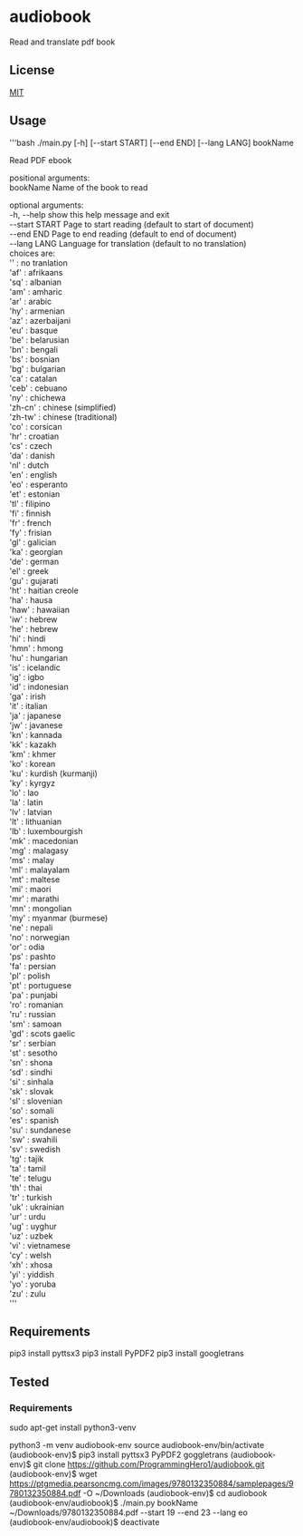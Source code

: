 # audiobook
Read and translate pdf book

## License
[MIT](https://en.wikipedia.org/wiki/MIT_License)
 
## Usage
'''bash
./main.py [-h] [--start START] [--end END] [--lang LANG] bookName  
  
Read PDF ebook  
  
positional arguments:  
  bookName       Name of the book to read  
  
optional arguments:  
  -h, --help     show this help message and exit  
  --start START  Page to start reading (default to start of document)  
  --end END      Page to end reading (default to end of document)  
  --lang LANG    Language for translation (default to no translation)  
                 choices are:  
                 '' : no tranlation  
                 'af' : afrikaans  
                 'sq' : albanian  
                 'am' : amharic  
                 'ar' : arabic  
                 'hy' : armenian  
                 'az' : azerbaijani  
                 'eu' : basque  
                 'be' : belarusian  
                 'bn' : bengali  
                 'bs' : bosnian  
                 'bg' : bulgarian  
                 'ca' : catalan  
                 'ceb' : cebuano  
                 'ny' : chichewa  
                 'zh-cn' : chinese (simplified)  
                 'zh-tw' : chinese (traditional)  
                 'co' : corsican  
                 'hr' : croatian  
                 'cs' : czech  
                 'da' : danish  
                 'nl' : dutch  
                 'en' : english  
                 'eo' : esperanto  
                 'et' : estonian  
                 'tl' : filipino  
                 'fi' : finnish  
                 'fr' : french  
                 'fy' : frisian  
                 'gl' : galician  
                 'ka' : georgian  
                 'de' : german  
                 'el' : greek  
                 'gu' : gujarati  
                 'ht' : haitian creole  
                 'ha' : hausa  
                 'haw' : hawaiian  
                 'iw' : hebrew  
                 'he' : hebrew  
                 'hi' : hindi  
                 'hmn' : hmong  
                 'hu' : hungarian  
                 'is' : icelandic  
                 'ig' : igbo  
                 'id' : indonesian  
                 'ga' : irish  
                 'it' : italian  
                 'ja' : japanese  
                 'jw' : javanese  
                 'kn' : kannada  
                 'kk' : kazakh  
                 'km' : khmer  
                 'ko' : korean  
                 'ku' : kurdish (kurmanji)  
                 'ky' : kyrgyz  
                 'lo' : lao  
                 'la' : latin  
                 'lv' : latvian  
                 'lt' : lithuanian  
                 'lb' : luxembourgish  
                 'mk' : macedonian  
                 'mg' : malagasy  
                 'ms' : malay  
                 'ml' : malayalam  
                 'mt' : maltese  
                 'mi' : maori  
                 'mr' : marathi  
                 'mn' : mongolian  
                 'my' : myanmar (burmese)  
                 'ne' : nepali  
                 'no' : norwegian  
                 'or' : odia  
                 'ps' : pashto  
                 'fa' : persian  
                 'pl' : polish  
                 'pt' : portuguese  
                 'pa' : punjabi  
                 'ro' : romanian  
                 'ru' : russian  
                 'sm' : samoan  
                 'gd' : scots gaelic  
                 'sr' : serbian  
                 'st' : sesotho  
                 'sn' : shona  
                 'sd' : sindhi  
                 'si' : sinhala  
                 'sk' : slovak  
                 'sl' : slovenian  
                 'so' : somali  
                 'es' : spanish  
                 'su' : sundanese  
                 'sw' : swahili  
                 'sv' : swedish  
                 'tg' : tajik  
                 'ta' : tamil  
                 'te' : telugu  
                 'th' : thai  
                 'tr' : turkish  
                 'uk' : ukrainian  
                 'ur' : urdu  
                 'ug' : uyghur  
                 'uz' : uzbek  
                 'vi' : vietnamese  
                 'cy' : welsh  
                 'xh' : xhosa  
                 'yi' : yiddish  
                 'yo' : yoruba  
                 'zu' : zulu  
'''

## Requirements
pip3 install pyttsx3
pip3 install PyPDF2
pip3 install googletrans

## Tested
### Requirements
sudo apt-get install python3-venv

python3 -m venv audiobook-env
source audiobook-env/bin/activate
(audiobook-env)$ pip3 install pyttsx3 PyPDF2 goggletrans
(audiobook-env)$ git clone https://github.com/ProgrammingHero1/audiobook.git
(audiobook-env)$ wget https://ptgmedia.pearsoncmg.com/images/9780132350884/samplepages/9780132350884.pdf -O ~/Downloads
(audiobook-env)$ cd audiobook
(audiobook-env/audiobook)$ ./main.py bookName ~/Downloads/9780132350884.pdf --start 19 --end 23 --lang eo
(audiobook-env/audiobook)$ deactivate


